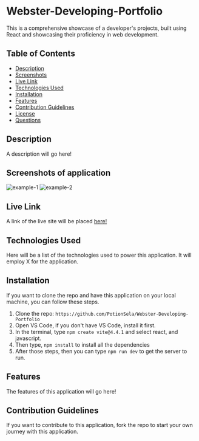 # Webster-Developing-Portfolio
This is a comprehensive showcase of a developer's projects, built using React and showcasing their proficiency in web development.


## Table of Contents
- [Description](#description)
- [Screenshots](#screenshots)
- [Live Link](#live-link)
- [Technologies Used](#technologies-used)
- [Installation](#installation)
- [Features](#features)
- [Contribution Guidelines](#contribution-guidelines)
- [License](#license)
- [Questions](#questions)


## Description
A description will go here!


## Screenshots of application
![example-1](./example-goes-here)
![example-2](./example-goes-here)


## Live Link
A link of the live site will be placed [here!](https://example.com)


## Technologies Used
Here will be a list of the technologies used to power this application. It will employ X for the application.


## Installation
If you want to clone the repo and have this application on your local machine, you can follow these steps.
1. Clone the repo: `https://github.com/PotionSela/Webster-Developing-Portfolio`
2. Open VS Code, if you don't have VS Code, install it first.
3. In the terminal, type `npm create vite@4.4.1` and select react, and javascript.
4. Then type, `npm install` to install all the dependencies
5. After those steps, then you can type `npm run dev` to get the server to run.


## Features
The features of this application will go here!


## Contribution Guidelines
If you want to contribute to this application, fork the repo to start your own journey with this application.
